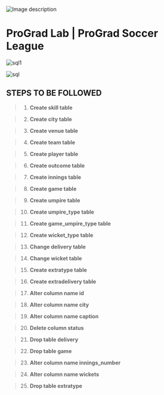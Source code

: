 ![Image description](https://i1.faceprep.in/ProGrad/face-logo-resized.png)

# ProGrad Lab | ProGrad Soccer League



![sql1](https://user-images.githubusercontent.com/61002120/76393305-4c54e680-6399-11ea-806b-267a5ff76ee3.JPG)


![sql](https://user-images.githubusercontent.com/61002120/76393041-bcaf3800-6398-11ea-9f16-5c1c844c8b10.jpg)


## STEPS TO BE FOLLOWED


> 1. **Create skill table**

> 2. **Create city table**

> 3. **Create venue table**

> 4. **Create team table**

> 5. **Create player table**

> 6. **Create outcome table**

> 7. **Create innings table**

> 8. **Create game table**

> 9. **Create umpire table**

> 10. **Create umpire_type table**

> 11. **Create game_umpire_type table**

> 12. **Create wicket_type table**

> 13. **Change delivery table**

> 14. **Change wicket table**

> 15. **Create extratype table**

> 16. **Create extradelivery table**

> 17. **Alter column name id**

> 18. **Alter column name city**

> 19. **Alter column name caption**

> 20. **Delete column status**

> 21. **Drop table delivery**

> 22. **Drop table game**

> 23. **Alter column name innings_number**

> 24. **Alter column name wickets**

> 25. **Drop table extratype**
